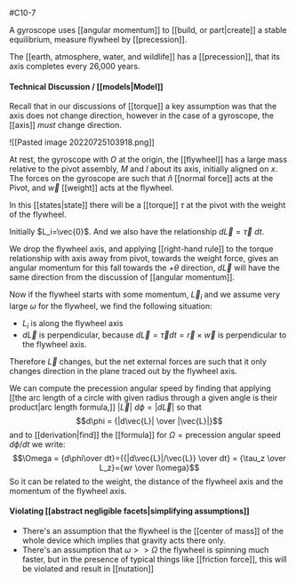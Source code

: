 #C10-7

A gyroscope uses [[angular momentum]] to [[build, or part|create]] a stable equilibrium, measure flywheel by [[precession]].

The [[earth, atmosphere, water, and wildlife]] has a [[precession]], that its axis completes every 26,000 years.

#### Technical Discussion / [[models|Model]]
Recall that in our discussions of [[torque]] a key assumption was that the axis does not change direction, however in the case of a gyroscope, the [[axis]] *must* change direction.

![[Pasted image 20220725103918.png]]

At rest, the gyroscope with $O$ at the origin, the [[flywheel]] has a large mass relative to the pivot assembly, $M$ and $I$ about its axis, initially aligned on $x$. The forces on the gyroscope are such that $\hat{n}$ [[normal force]] acts at the Pivot, and $\vec{w}$ [[weight]] acts at the flywheel.

In this [[states|state]] there will be a [[torque]] $\tau$ at the pivot with the weight of the flywheel. 

Initially $L_i=\vec{0}$. And we also have the relationship $d\vec{L} = \vec{\tau} \ dt$.

We drop the flywheel axis, and applying [[right-hand rule]] to the torque relationship with axis away from pivot, towards the weight force, gives an angular momentum for this fall towards the $+\theta$ direction, $d\vec{L}$ will have the same direction from the discussion of [[angular momentum]].

Now if the flywheel starts with some momentum, $\vec{L}_i$ and we assume very large $\omega$ for the flywheel, we find the following situation:

- $L_i$ is along the flywheel axis
- $d\vec{L}$ is perpendicular, because $d\vec{L} = \vec{\tau}dt = \vec{r} \times \vec{w}$ is perpendicular to the flywheel axis.

Therefore $\vec{L}$ changes, but the net external forces are such that it only changes direction in the plane traced out by the flywheel axis.

We can compute the precession angular speed by finding that applying [[the arc length of a circle with given radius through a given angle is their product|arc length formula,]] $|\vec{L}| \ d\phi = |d\vec{L}|$ so that $$d\phi = {|d\vec{L}| \over |\vec{L}|}$$
and to [[derivation|find]] the [[formula]] for $\Omega = \text{precession angular speed}$ $d\phi / dt$ we write: $$\Omega = {d\phi\over dt}={{|d\vec{L}|/\vec{L}} \over dt} = {\tau_z \over L_z}={wr \over I\omega}$$ So it can be related to the weight, the distance of the flywheel axis and the momentum of the flywheel axis.

#### Violating [[abstract negligible facets|simplifying assumptions]]
- There's an assumption that the flywheel is the [[center of mass]] of the whole device which implies that gravity acts there only.
- There's an assumption that $\omega >> \Omega$ the flywheel is spinning much faster, but in the presence of typical things like [[friction force]], this will be violated and result in [[nutation]]
